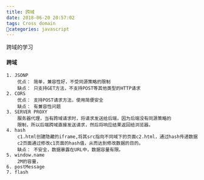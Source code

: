```yaml
---
title: 跨域
date: 2018-06-20 20:57:02
tags: Cross domain
categories: javascript
---
```

跨域的学习
#### 跨域
	
	1. JSONP
		优点： 简单，兼容性好，不受同源策略的限制
		缺点： 只支持GET方法，不支持POST等其他类型的HTTP请求
	2. CORS
		优点： 支持POST请求方法，使用简便安全
		缺点： 有兼容性问题
	3. SERVER PROXY
		服务器代理，当有跨域请求时，将请求发送给后端，因为后端没有同源策略的
		限制，所以后端跨域直接发送请求，然后将响应结果返回给浏览器。
	4. hash
		c1.html创建隐藏的iframe,将其src指向不同域下的页面c2.html，通过hash传递数据
		c2页面通过修改c1页面的hash值，从而达到修改数据的目的。
		缺点： 不安全，数据暴露在URL中，数据容量有限。
	5. window.name
		2M的容量，
	6. postMessage
	7. flash